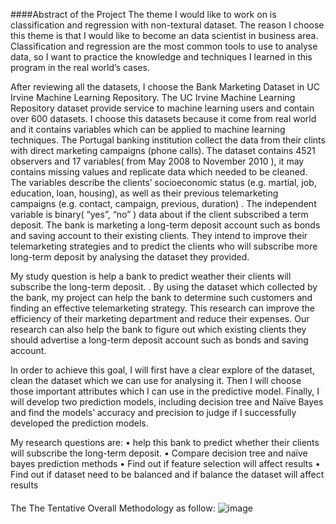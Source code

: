 ####Abstract of the Project
The theme I would like to work on is classification and regression with non-textural dataset. The reason I choose this theme is that I would like to become an data scientist in business area. Classification and regression are the most common tools to use to analyse data, so I want to practice the knowledge and techniques I learned in this program in the real world’s cases.

After reviewing all the datasets, I choose the Bank Marketing Dataset in  UC Irvine Machine Learning Repository. The UC Irvine Machine Learning Repository dataset provide  service to machine learning users and contain over 600 datasets. I choose this datasets because it come from real world and it contains variables which can be applied to machine learning techniques. 
The Portugal banking institution collect the data from their clints with direct marketing campaigns (phone calls). The dataset contains 4521 observers and 17 variables( from May 2008 to November 2010 ), it may contains missing values and replicate data which needed to be cleaned. The variables describe the clients’ socioeconomic status (e.g. martial, job, education, loan, housing), as well as their previous telemarketing campaigns (e.g. contact, campaign, previous, duration) . The independent variable is binary( “yes”, “no” ) data about if the client subscribed a term deposit.
The bank is marketing a long-term deposit account such as bonds and saving account to their existing clients. They intend to improve their telemarketing strategies and to predict the clients who will subscribe more long-term deposit by analysing the dataset they provided.  

My study question is help a bank to predict weather their clients will subscribe the long-term deposit. . By using the dataset which collected by the bank, my project can help the bank to determine such customers and finding an effective telemarketing strategy. This research can improve the efficiency of their marketing department and reduce their expenses. Our research can also help the bank to figure out which existing clients they should advertise a long-term deposit account such as bonds and saving account. 

In order to achieve this goal, I will first have a clear explore of the dataset,  clean the dataset which we can use for analysing it. Then I will choose those important attributes which I can use in the predictive model. Finally, I will develop two prediction models, including decision tree and Naïve Bayes and find the models’ accuracy and precision to judge if I successfully developed the prediction models.



My research questions are:
•	help this bank to predict whether their clients will subscribe the long-term deposit.
•	Compare decision tree and naïve bayes prediction methods
•	Find out if feature selection will affect results
•	Find out if dataset need to be balanced and if balance the dataset will affect results
####

The The Tentative Overall Methodology as follow:
 ![image](https://user-images.githubusercontent.com/97911663/163839329-a4652dba-88d8-4517-8c14-132097cb6cb2.png)
 
